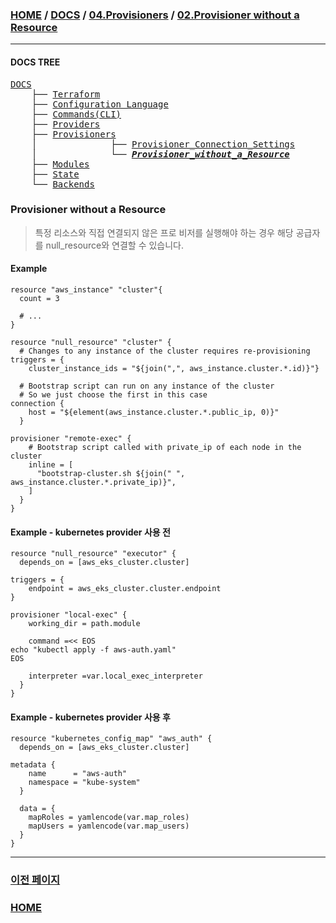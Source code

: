 ### [HOME](https://github.com/YGCHO-repo/Terraform/blob/main/README.md) / [DOCS](https://github.com/YGCHO-repo/Terraform/blob/main/DOCS/README.md) / [04.Provisioners](https://github.com/YGCHO-repo/Terraform/blob/main/DOCS/04_Provisioners/README.md) / [02.Provisioner without a Resource](https://github.com/YGCHO-repo/Terraform/blob/main/DOCS/04_Provisioners/02_Provisioner_without_a_Resource/README.md)

---

#### DOCS TREE

<pre>
<a href = "https://github.com/YGCHO-repo/Terraform/blob/main/DOCS/README.md">DOCS</a>
    ├── <a href = "https://github.com/YGCHO-repo/Terraform/blob/main/DOCS/00_Terraform/README.md">Terraform</a>
    ├── <a href = "https://github.com/YGCHO-repo/Terraform/blob/main/DOCS/01_Configuration_Language/README.md">Configuration Language</a>
    ├── <a href = "https://github.com/YGCHO-repo/Terraform/blob/main/DOCS/02_Commands(CLI)/README.md">Commands(CLI)</a>
    ├── <a href = "https://github.com/YGCHO-repo/Terraform/blob/main/DOCS/03_Providers/README.md">Providers</a>
    ├── <a href = "https://github.com/YGCHO-repo/Terraform/blob/main/DOCS/04_Provisioners/README.md">Provisioners</a>
    │              ├── <a href = "https://github.com/YGCHO-repo/Terraform/blob/main/DOCS/04_Provisioners/01_Provisioner_Connection_Settings/README.md">Provisioner_Connection_Settings</a>
    │              └── <i><b><a href = "https://github.com/YGCHO-repo/Terraform/blob/main/DOCS/04_Provisioners/02_Provisioner_without_a_Resource/README.md">Provisioner_without_a_Resource</a></b></i>
    ├── <a href = "https://github.com/YGCHO-repo/Terraform/blob/main/DOCS/05_Modules/README.md">Modules</a>
    ├── <a href = "https://github.com/YGCHO-repo/Terraform/blob/main/DOCS/06_State/README.md">State</a>
    └── <a href = "https://github.com/YGCHO-repo/Terraform/blob/main/DOCS/07_Backends/README.md">Backends</a>
</pre>

### Provisioner without a Resource

> 특정 리소스와 직접 연결되지 않은 프로 비저를 실행해야 하는 경우 해당 공급자를 null_resource와 연결할 수 있습니다.

#### Example

```hcl
resource "aws_instance" "cluster"{
  count = 3

  # ...
}

resource "null_resource" "cluster" {
  # Changes to any instance of the cluster requires re-provisioning
triggers = {
    cluster_instance_ids = "${join(",", aws_instance.cluster.*.id)}"}

  # Bootstrap script can run on any instance of the cluster
  # So we just choose the first in this case
connection {
    host = "${element(aws_instance.cluster.*.public_ip, 0)}"
  }

provisioner "remote-exec" {
    # Bootstrap script called with private_ip of each node in the cluster
    inline = [
      "bootstrap-cluster.sh ${join(" ", aws_instance.cluster.*.private_ip)}",
    ]
  }
}
```

#### Example - kubernetes provider 사용 전

```hcl
resource "null_resource" "executor" {
  depends_on = [aws_eks_cluster.cluster]

triggers = {
    endpoint = aws_eks_cluster.cluster.endpoint
}

provisioner "local-exec" {
    working_dir = path.module

    command =<< EOS
echo "kubectl apply -f aws-auth.yaml"
EOS

    interpreter =var.local_exec_interpreter
  }
}
```

#### Example - kubernetes provider 사용 후

```hcl
resource "kubernetes_config_map" "aws_auth" {
  depends_on = [aws_eks_cluster.cluster]

metadata {
    name      = "aws-auth"
    namespace = "kube-system"
  }

  data = {
    mapRoles = yamlencode(var.map_roles)
    mapUsers = yamlencode(var.map_users)
  }
}
```

---

### [이전 페이지](https://github.com/YGCHO-repo/Terraform/blob/main/DOCS/04_Provisioners/01_Provisioner_Connection_Settings/README.md)

### [HOME](https://github.com/YGCHO-repo/Terraform/blob/main/README.md)
